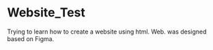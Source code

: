 # Website_Test
Trying to learn how to create a website using html.
Web. was designed based on Figma.
